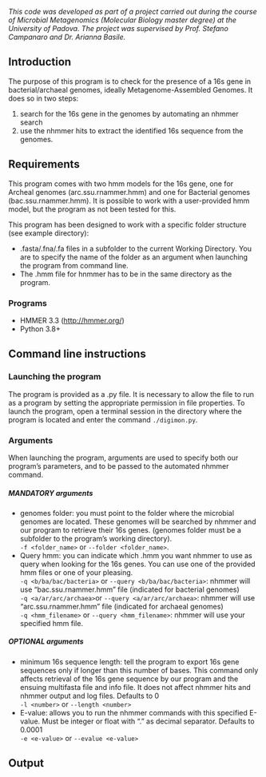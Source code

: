 *This code was developed as part of a project carried out during the course of Microbial Metagenomics 
(Molecular Biology master degree) at the University of Padova. 
The project was supervised by Prof. Stefano Campanaro and Dr. Arianna Basile.*

## Introduction
The purpose of this program is to check for the presence of a 16s gene in bacterial/archaeal genomes, ideally Metagenome-Assembled Genomes. It does so in two steps:
1. search for the 16s gene in the genomes by automating an nhmmer search
2. use the nhmmer hits to extract the identified 16s sequence from the genomes.

## Requirements
This program comes with two hmm models for the 16s gene, one for Archeal genomes (arc.ssu.rnammer.hmm) and one for Bacterial genomes (bac.ssu.rnammer.hmm). It is possible to work with a user-provided hmm model, but the program as not been tested for this.

This program has been designed to work with a specific folder structure (see example directory): 
- .fasta/.fna/.fa files in a subfolder to the current Working Directory. You are to specify the name of the folder as an argument when launching the program from command line.
- The .hmm file for hnmmer has to be in the same directory as the program.

### Programs
- HMMER 3.3 (http://hmmer.org/)
- Python 3.8+

## Command line instructions
### Launching the program
The program is provided as a .py file. It is necessary to allow the file to run as a program by setting the appropriate permission in file properties.
To launch the program, open a terminal session in the directory where the program is located and enter the command `./digimon.py`.
### Arguments
When launching the program, arguments are used to specify both our program’s parameters, and to be passed to the automated nhmmer command.
##### MANDATORY arguments
- genomes folder: you must point to the folder where the microbial genomes are located. These genomes will be searched by nhmmer and our program to retrieve their 16s genes. (genomes folder must be a subfolder to the program’s working directory).\
`-f <folder_name>` or `--folder <folder_name>`.
- Query hmm: you can indicate which .hmm you want nhmmer to use as query when looking for the 16s genes. You can use one of the provided hmm files or one of your pleasing.\
	`-q <b/ba/bac/bacteria>` or `--query <b/ba/bac/bacteria>`: nhmmer will use “bac.ssu.rnammer.hmm” file (indicated for bacterial genomes)\
	`-q <a/ar/arc/archaea>`or `--query <a/ar/arc/archaea>`: nhmmer will use “arc.ssu.rnammer.hmm” file (indicated for archaeal genomes)\
	`-q <hmm_filename>` or `--query <hmm_filename>`: nhmmer will use your specified hmm file.
    
##### OPTIONAL arguments
- minimum 16s sequence length: tell the program to export 16s gene sequences only if longer than this number of bases. This command only affects retrieval of the 16s gene sequence by our program and the ensuing multifasta file and info file. It does not affect nhmmer hits and nhmmer output and log files. Defaults to 0\
`-l <number>` or `--length <number>`
- E-value: allows you to run the nhmmer commands with this specified E-value. Must be integer or float with “.” as decimal separator. Defaults to 0.0001\
`-e <e-value>` or `--evalue <e-value>`
	
	
## Output
